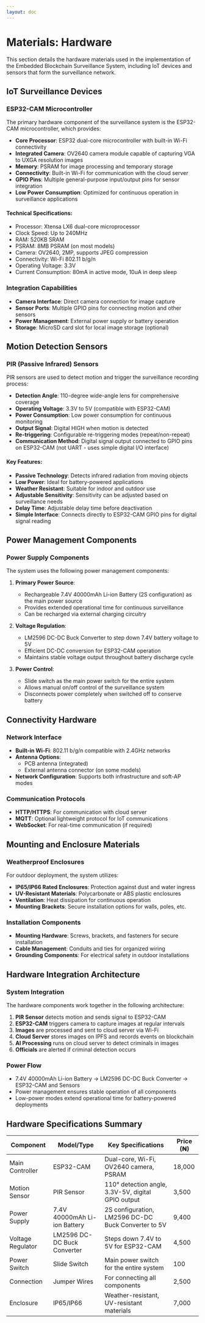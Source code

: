 ```yaml
---
layout: doc
---
```


# Materials: Hardware

This section details the hardware materials used in the implementation of the Embedded Blockchain Surveillance System, including IoT devices and sensors that form the surveillance network.

## IoT Surveillance Devices

### ESP32-CAM Microcontroller
The primary hardware component of the surveillance system is the ESP32-CAM microcontroller, which provides:

- **Core Processor**: ESP32 dual-core microcontroller with built-in Wi-Fi connectivity
- **Integrated Camera**: OV2640 camera module capable of capturing VGA to UXGA resolution images
- **Memory**: PSRAM for image processing and temporary storage
- **Connectivity**: Built-in Wi-Fi for communication with the cloud server
- **GPIO Pins**: Multiple general-purpose input/output pins for sensor integration
- **Low Power Consumption**: Optimized for continuous operation in surveillance applications

#### Technical Specifications:
- Processor: Xtensa LX6 dual-core microprocessor
- Clock Speed: Up to 240MHz
- RAM: 520KB SRAM
- PSRAM: 8MB PSRAM (on most models)
- Camera: OV2640, 2MP, supports JPEG compression
- Connectivity: Wi-Fi 802.11 b/g/n
- Operating Voltage: 3.3V
- Current Consumption: 80mA in active mode, 10uA in deep sleep

### Integration Capabilities
- **Camera Interface**: Direct camera connection for image capture
- **Sensor Ports**: Multiple GPIO pins for connecting motion and other sensors
- **Power Management**: External power supply or battery operation
- **Storage**: MicroSD card slot for local image storage (optional)

## Motion Detection Sensors

### PIR (Passive Infrared) Sensors
PIR sensors are used to detect motion and trigger the surveillance recording process:

- **Detection Angle**: 110-degree wide-angle lens for comprehensive coverage
- **Operating Voltage**: 3.3V to 5V (compatible with ESP32-CAM)
- **Power Consumption**: Low power consumption for continuous monitoring
- **Output Signal**: Digital HIGH when motion is detected
- **Re-triggering**: Configurable re-triggering modes (repeat/non-repeat)
- **Communication Method**: Digital signal output connected to GPIO pins on ESP32-CAM (not UART - uses simple digital I/O interface)

#### Key Features:
- **Passive Technology**: Detects infrared radiation from moving objects
- **Low Power**: Ideal for battery-powered applications
- **Weather Resistant**: Suitable for indoor and outdoor use
- **Adjustable Sensitivity**: Sensitivity can be adjusted based on surveillance needs
- **Delay Time**: Adjustable delay time before deactivation
- **Simple Interface**: Connects directly to ESP32-CAM GPIO pins for digital signal reading

## Power Management Components

### Power Supply Components
The system uses the following power management components:

1. **Primary Power Source**:
   - Rechargeable 7.4V 40000mAh Li-ion Battery (2S configuration) as the main power source
   - Provides extended operational time for continuous surveillance
   - Can be recharged via external charging circuitry

2. **Voltage Regulation**:
   - LM2596 DC-DC Buck Converter to step down 7.4V battery voltage to 5V
   - Efficient DC-DC conversion for ESP32-CAM operation
   - Maintains stable voltage output throughout battery discharge cycle

3. **Power Control**:
   - Slide switch as the main power switch for the entire system
   - Allows manual on/off control of the surveillance system
   - Disconnects power completely when switched off to conserve battery

## Connectivity Hardware

### Network Interface
- **Built-in Wi-Fi**: 802.11 b/g/n compatible with 2.4GHz networks
- **Antenna Options**: 
  - PCB antenna (integrated)
  - External antenna connector (on some models)
- **Network Configuration**: Supports both infrastructure and soft-AP modes

### Communication Protocols
- **HTTP/HTTPS**: For communication with cloud server
- **MQTT**: Optional lightweight protocol for IoT communications
- **WebSocket**: For real-time communication (if required)

## Mounting and Enclosure Materials

### Weatherproof Enclosures
For outdoor deployment, the system utilizes:

- **IP65/IP66 Rated Enclosures**: Protection against dust and water ingress
- **UV-Resistant Materials**: Polycarbonate or ABS plastic enclosures
- **Ventilation**: Heat dissipation for continuous operation
- **Mounting Brackets**: Secure installation options for walls, poles, etc.

### Installation Components
- **Mounting Hardware**: Screws, brackets, and fasteners for secure installation
- **Cable Management**: Conduits and ties for organized wiring
- **Grounding Components**: For electrical safety in outdoor installations

## Hardware Integration Architecture

### System Integration
The hardware components work together in the following architecture:

1. **PIR Sensor** detects motion and sends signal to ESP32-CAM
2. **ESP32-CAM** triggers camera to capture images at regular intervals
3. **Images** are processed and sent to cloud server via Wi-Fi
4. **Cloud Server** stores images on IPFS and records events on blockchain
5. **AI Processing** runs on cloud server to detect criminals in images
6. **Officials** are alerted if criminal detection occurs

### Power Flow
- 7.4V 40000mAh Li-ion Battery → LM2596 DC-DC Buck Converter → ESP32-CAM and Sensors
- Power management ensures stable operation of all components
- Low-power modes extend operational time for battery-powered deployments

## Hardware Specifications Summary

| Component | Model/Type | Key Specifications | Price (₦) |
|-----------|------------|-------------------|-------------|
| Main Controller | ESP32-CAM | Dual-core, Wi-Fi, OV2640 camera, PSRAM | 18,000 |
| Motion Sensor | PIR Sensor | 110° detection angle, 3.3V-5V, digital GPIO output | 3,500 |
| Power Supply | 7.4V 40000mAh Li-ion Battery | 2S configuration, LM2596 DC-DC Buck Converter to 5V | 9,400 |
| Voltage Regulator | LM2596 DC-DC Buck Converter | Steps down 7.4V to 5V for ESP32-CAM | 4,500 |
| Power Switch | Slide Switch | Main power switch for the entire system | 100 |
| Connection | Jumper Wires | For connecting all components | 2,500 |
| Enclosure | IP65/IP66 | Weather-resistant, UV-resistant materials | 7,000 |